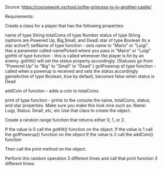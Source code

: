 Source: https://coursework.vschool.io/the-princess-is-in-another-castle/

Requirements:

Create a class for a player that has the following properties:

name of type String
totalCoins of type Number
status of type String (options are Powered Up, Big,Small, and Dead)
star of type Boolean (Is a star active?)
setName of type function - sets name to "Mario" or "Luigi". Has a parameter called namePicked where you pass in "Mario" or "Luigi"
gotHit of type function - this is called whenever the player is hit by an enemy. gotHit() will set the status property accordingly. (Statuses go from "Powered Up" to "Big" to "Small" to "Dead".)
gotPowerup of type function - called when a powerup is received and sets the status accordingly
gameActive of type Boolean, true by default, becomes false when status is Dead

addCoin of function - adds a coin to totalCoins

print of type function - prints to the console the name, totalCoins, status, and star properties. Make sure you make this look nice such as:
Name: Luigi,
Status: Small, etc, etc
Use that class to create the object.

Create a random range function that returns either 0, 1, or 2.

If the value is 0 call the gotHit() function on the object. 
If the value is 1 call the gotPowerup() function on the object 
If the value is 2 call the addCoin() function

Then call the print method on the object.

Perform this random operation 3 different times and call that print function 3 different times.